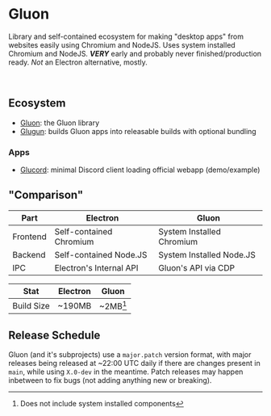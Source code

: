 # Gluon
Library and self-contained ecosystem for making "desktop apps" from websites easily using Chromium and NodeJS. Uses system installed Chromium and NodeJS. ***VERY*** early and probably never finished/production ready. *Not* an Electron alternative, mostly.

<br>

## Ecosystem
- [Gluon](gluon): the Gluon library
- [Glugun](glugun): builds Gluon apps into releasable builds with optional bundling

### Apps
- [Glucord](glucord): minimal Discord client loading official webapp (demo/example)


## "Comparison"
| Part | Electron | Gluon |
| ---- | -------- | ----- |
| Frontend | Self-contained Chromium | System Installed Chromium |
| Backend | Self-contained Node.JS | System Installed Node.JS |
| IPC | Electron's Internal API | Gluon's API via CDP |

| Stat | Electron | Gluon |
| ---- | -------- | ----- |
| Build Size | ~190MB | ~2MB[^1] |

[^1]: Does not include system installed components


## Release Schedule
Gluon (and it's subprojects) use a `major.patch` version format, with major releases being released at ~22:00 UTC daily if there are changes present in `main`, while using `X.0-dev` in the meantime. Patch releases may happen inbetween to fix bugs (not adding anything new or breaking).